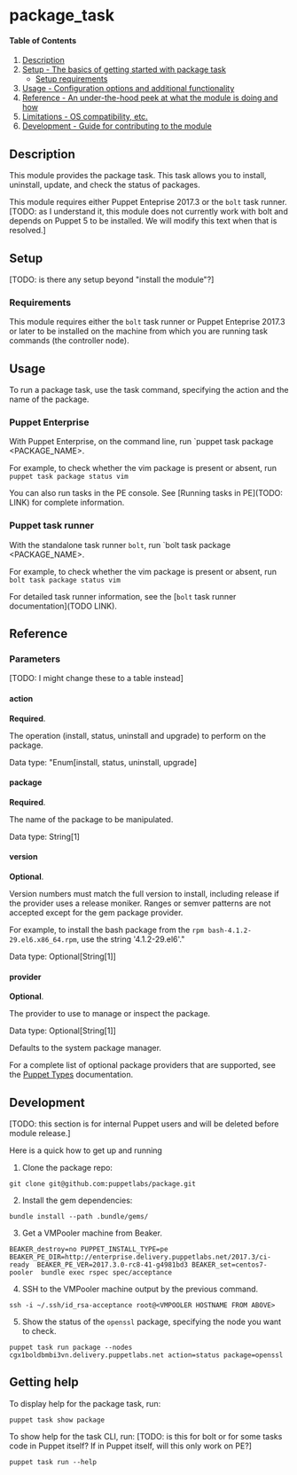 
# package_task

#### Table of Contents

1. [Description](#description)
2. [Setup - The basics of getting started with package task](#setup)
    * [Setup requirements](#setup-requirements)
3. [Usage - Configuration options and additional functionality](#usage)
4. [Reference - An under-the-hood peek at what the module is doing and how](#reference)
5. [Limitations - OS compatibility, etc.](#limitations)
6. [Development - Guide for contributing to the module](#development)

## Description

This module provides the package task. This task allows you to install, uninstall, update, and check the status of packages.

This module requires either Puppet Enteprise 2017.3 or the `bolt` task runner. [TODO: as I understand it, this module does not currently work with bolt and depends on Puppet 5 to be installed. We will modify this text when that is resolved.]

## Setup

[TODO: is there any setup beyond "install the module"?]

### Requirements

This module requires either the `bolt` task runner or Puppet Enteprise 2017.3 or later to be installed on the machine from which you are running task commands (the controller node).

## Usage

To run a package task, use the task command, specifying the action and the name of the package.

### Puppet Enterprise

With Puppet Enterprise, on the command line, run `puppet task package <ACTION> <PACKAGE_NAME>.

For example, to check whether the vim package is present or absent, run `puppet task package status vim`

You can also run tasks in the PE console. See [Running tasks in PE](TODO: LINK) for complete information.

### Puppet task runner

With the standalone task runner `bolt`, run `bolt task package <ACTION> <PACKAGE_NAME>.

For example, to check whether the vim package is present or absent, run `bolt task package status vim`

For detailed task runner information, see the [`bolt` task runner documentation](TODO LINK).

## Reference

### Parameters

[TODO: I might change these to a table instead]

#### action

**Required**.

The operation (install, status, uninstall and upgrade) to perform on the package.

Data type: "Enum[install, status, uninstall, upgrade]

#### package

**Required**.

The name of the package to be manipulated.

Data type: String[1]

#### version

**Optional**.

Version numbers must match the full version to install, including release if the provider uses a release moniker. Ranges or semver patterns are not accepted except for the gem package provider.

For example, to install the bash package from the `rpm bash-4.1.2-29.el6.x86_64.rpm`, use the string '4.1.2-29.el6'."

Data type: Optional[String[1]]

#### provider

**Optional**.

The provider to use to manage or inspect the package.

Data type: Optional[String[1]]

Defaults to the system package manager.

For a complete list of optional package providers that are supported, see the [Puppet Types](https://docs.puppet.com/puppet/latest/types/package.html) documentation.

## Development 

[TODO: this section is for internal Puppet users and will be deleted before module release.]

Here is a quick how to get up and running 

1. Clone the package repo:

```
git clone git@github.com:puppetlabs/package.git
```

2. Install the gem dependencies:

```
bundle install --path .bundle/gems/
```

3. Get a VMPooler machine from Beaker.

```
BEAKER_destroy=no PUPPET_INSTALL_TYPE=pe BEAKER_PE_DIR=http://enterprise.delivery.puppetlabs.net/2017.3/ci-ready  BEAKER_PE_VER=2017.3.0-rc8-41-g4981bd3 BEAKER_set=centos7-pooler  bundle exec rspec spec/acceptance
```

4. SSH to the VMPooler machine output by the previous command.

```
ssh -i ~/.ssh/id_rsa-acceptance root@<VMPOOLER HOSTNAME FROM ABOVE> 
```

5. Show the status of the `openssl` package, specifying the node you want to check.

```
puppet task run package --nodes cgx1boldbmbi3vn.delivery.puppetlabs.net action=status package=openssl
```

## Getting help

To display help for the package task, run:

```
puppet task show package
```

To show help for the task CLI, run: [TODO: is this for bolt or for some tasks code in Puppet itself? If in Puppet itself, will this only work on PE?]

```
puppet task run --help
```
